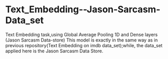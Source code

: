 # Text_Embedding--Jason-Sarcasm-Data_set
Text Embedding task,using Global Average Pooling 1D and Dense layers (Jason Sarcasm Data-store)
This model is exactly in the same way as in previous repository(Text Embedding on imdb data_set);while, the data_set applied here is the Jason Sarcasm Data Store.
